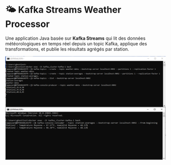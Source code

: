 # 🌤️ Kafka Streams Weather Processor

Une application Java basée sur **Kafka Streams** qui lit des données météorologiques en temps réel depuis un topic Kafka, applique des transformations, et publie les résultats agrégés par station.

<img src="/src/main/resources/images/img.png"/>